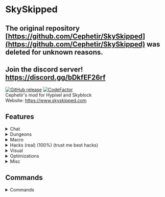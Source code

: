 # SkySkipped
## The original repository [https://github.com/Cephetir/SkySkipped](https://github.com/Cephetir/SkySkipped) was deleted for unknown reasons.
## Join the discord server! https://discord.gg/bDkfEF26rf
[![GitHub release](https://img.shields.io/github/downloads/Cephetir/SkySkipped/total)](https://github.com/Cephetir/SkySkipped/releases)
[![CodeFactor](https://www.codefactor.io/repository/github/cephetir/skyskipped/badge)](https://www.codefactor.io/repository/github/cephetir/skyskipped)\
Cephetir's mod for Hypixel and Skyblock \
Website: https://www.skyskipped.com


## Features
<details>
    <summary>Chat</summary>

### Chat
- Party Chat Swapper
    - Automatically swaps between party chat and global chat on leave/join party
- Name Ping
    - Plays sound when someone says your name in chat
- Anti gg and wc
  - Replies to "gg" and "wc"
- Chat Search
  - Searches text in whole chat
- Ban Detector
  - Says who got banned when message appears in chat
</details>

<details>
    <summary>Dungeons</summary>

### Dungeons
- Auto Ghost Block
    - Automatically make ghost block on stairs, upside down stairs, skulls, etc.
- Auto Dungeon Leave/Auto Fragbot Invite
    - Leaves dungeon on its end
- Chest Closer
    - Auto close chests in dungeons and crystal hollows
- Mimic Killed Message On Mimic Death
    - Send mimic death text on it's death
- Watcher done ping
    - Ping when Watcher cleared
- ESPs
    - Shows esp for players, starred mobs and bats
    - Tracers option
    - Supports custom esp for custom mobs
- Admin Room Detection
  - Scans dungeon for admin room
- M3 Boss Timer
  - Says when you need to use Fire Freeze
- Radius
  - Shows radius of hyperion and gyro
- Terminator Clicker
  - Spams right click when using terminator
</details>

<details>
    <summary>Macro</summary>

### Macro
- Nether Wart Macro
  - Advanced netherwart macro with many failsafes, webhook and notifications support, ban wave checker, different farm types and more!
- Sugar Cane Macro
  - Advanced sugar cane macro with many failsafes, webhook and notifications support, ban wave checker, different farm types and more!
- GUI recorder
  - Records gui clicks to replay later
- A lot of macro failsafes
- Remote Macro Controlling
  - Control macro from anywhere with discord bot
- Farming HUD
  - Render hud with some useful information
</details>

<details>
    <summary>Hacks (real) (100%) (trust me best hacks)</summary>

### Hacks (real) (100%) (trust me best hacks)
- Block Ability
    - Blocks any item's ability
- Item Swapper With Custom Keybinds
  - Swaps items in invenory on key press (usefull for armor)
- Hotbar swapper
  - Auto swaps your hotbar
- Fast Break
  - Break additional blocks behind
- Auto Salvage
  - Salvages dungeon trash and lava fishing gear
- Remove Carpet Hitboxes
  - Makes carpets easy to come through to not accidentally flag anticheat
- Bigger Cocoa Hitboxes
  - Makes cocoa beans hitboxes bigger
- Bigger mushrooms Hitboxes
  - Makes mushrooms hitboxes bigger
- Keep Focus
  - Disables pause menu when alt tabbing
- Fastest Jerry Box Opener
  - Opens jerry boxes for you
</details>

<details>
    <summary>Visual</summary>

### Visual
- Hide Pet's Candies
    - Hides pet's candies counter in tooltip
- Pets Overlay
    - Good-looking overlay for pets menu
    - Aura option (auto gift collect)
- Highlight Presents in Jerry Workshop
    - Highlight presents in Jerry Workshop
- Perspective Toggle
    - Activates 3rd perspective on key
- Show Unlocked Gemstone Slots On Auction
  - Make items with locked gemstone slots darker in ah
- Custom Scoreboard
    - Draw custom cool scoreboard instead of vanilla
- Trail
  - Render trail behind player when moving
- Garden Grass ESP
- Show damage always on top
  - Shows all damage text on top (good for tests)
- AOTV Display
  - Shows the block you gonna tp on with aote/aotv
</details>

<details>
    <summary>Optimizations</summary>

### Optimizations
- Hide Falling Blocks
- Hide Damage in Boss
- Hide Wither Cloak
- Optimize NEU Equipment overlay
</details>

<details>
    <summary>Misc</summary>

### Misc
- Auto Stop Fly
  - Stop flying on private island when spawned with soup
- Cookie Clicker
  - Obviously auto cookie clicker
- Zero Ping Gui
- Contanier Search
- Anti Escrow on Auction And Bin
- Fps spoofer
</details>

## Commands
<details>
    <summary>Commands</summary>

- /sm or /sm gui - Open config gui
- /sm keybind or /sm kb - Item swapper keybinds
- /sm pet [pet index] - Auto select pet very fast
- /sm trail [particle name] - Set particle for Trail feature
- /sm hud - Open hud editor GUI
- /sm hotbars or /sm hb [save|select|remove|list] [preset name] - Save, select or remove hotbar preset
- /sm packetThrottle - Show packet thottles amount
- /sm guirecord - Record GUI clicks to replay
- /sm reload - Reload cosmetics and custom names
- /sm github - Open official github page
- /sm help - Show full commands list
</details>
